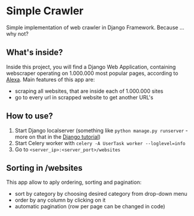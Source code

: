 # Simple Crawler
Simple implementation of web crawler in Django Framework. Because ... why not?

## What's  inside?
Inside this project, you will find a Django Web Application, containing webscraper operating on 1.000.000 most popular pages, according to [Alexa](https://www.alexa.com/).
Main features of this app are:
* scraping all websites, that are inside each of 1.000.000 sites
* go to every url in scrapped website to get another URL's

## How to use?
1. Start Django localserver (something like `python manage.py runserver` - more on that in the [Django tutorial](https://docs.djangoproject.com/en/2.1/intro/tutorial01/))
2. Start Celery worker with `celery -A UserTask worker --loglevel=info`
3. Go to `<server_ip>:<server_port>/websites`

## Sorting in /websites
This app allow to aply ordering, sorting and pagination:
* sort by category by choosing desired category from drop-down menu
* order by any column by clicking on it
* automatic pagination (row per page can be changed in code)
